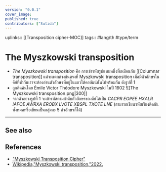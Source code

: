 ```yaml
---
version: "0.0.1"
cover_image:
published: true
contributors: ["Sutida"]
---
```

uplinks:: [[Transposition cipher-MOC]]
tags:: #lang/th #type/term 

# The Myszkowski transposition
- *The Myszkowski transposition* คือ การเข้ารหัสรูปแบบหนึ่งที่เหมือนกับ [[Columnar transposition]] แต่จะเเตกต่างกันตรงที่ Myszkowski transposition เมื่อมีตัวอักษรในคีย์ที่ซ้ำกันเราจะต้องอ่านตัวอักษรที่อยู่ในแถวใต้คอลัมน์นั้นไปพร้อมกัน ดังรูปที่ 1 
- ถูกคิดค้นโดย Émile Victor Théodore Myszkowski ในปี 1902
 ![[The Myszkowski transposition.png|300]]
- จากตัวอย่างรูปที่ 1 จะเข้ารหัสตามลำดับตัวอักษรของคีย์ได้เป็น *CACPR EOPEE HXALR IAFOE AWRXA EROBX LVOTE XBSPL TXOTE LNE* (สามารถเขียนรหัสเรียงติดกันทั้งหมดหรือเขียนเป็นกลุ่มละ 5 ตัวอักษรก็ได้)
---
## See also
## References
- ["Myszkowski Transposition Cipher"](https://crypto.interactive-maths.com/myszkowski-transposition-cipher.html)
- [Wikipedia,"Myszkowski transposition,"2022.](https://en.wikipedia.org/wiki/Transposition_cipher#Myszkowski_transposition)
